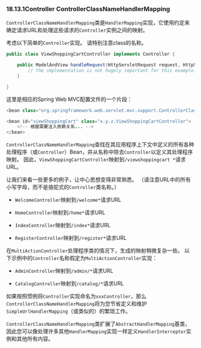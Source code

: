 ### 18.13.1Controller ControllerClassNameHandlerMapping

`ControllerClassNameHandlerMapping`类是`HandlerMapping`实现，它使用约定来确定请求URL和处理这些请求的`Controller`实例之间的映射。

考虑以下简单的`Controller`实现。 请特别注意class的名称。

```java
public class ViewShoppingCartController implements Controller {

    public ModelAndView handleRequest(HttpServletRequest request, HttpServletResponse response) {
        // the implementation is not hugely important for this example...
    }

}
```

这里是相应的Spring Web MVC配置文件的一个片段：

```java
<bean class="org.springframework.web.servlet.mvc.support.ControllerClassNameHandlerMapping"/>

<bean id="viewShoppingCart" class="x.y.z.ViewShoppingCartController">
    <!-- 根据需要注入依赖关系... -->
</bean>
```

`ControllerClassNameHandlerMapping`查找在其应用程序上下文中定义的所有各种处理程序（或`Controller`）Bean，并从名称中除去`Controller`以定义其处理程序映射。 因此，`ViewShoppingCartController`映射到`/viewshoppingcart *`请求URL。

让我们来看一些更多的例子，让中心思想变得非常熟悉。 （请注意URL中的所有小写字母，而不是骆驼式的`Controller`类名称。）

* `WelcomeController`映射到`/welcome*`请求URL

* `HomeController`映射到`/home*`请求URL

* `IndexController`映射到`/index*`请求URL

* `RegisterController`映射到`/register*`请求URL

在`MultiActionController`处理程序类的情况下，生成的映射稍微复杂一些。 以下示例中的`Controller`名称假定为`MultiActionController`实现：

* `AdminController`映射到`/admin/*`请求URL

* `CatalogController`映射到`/catalog/*`请求URL

如果按照惯例将`Controller`实现命名为`xxxController`，那么`ControllerClassNameHandlerMapping`将为您节省定义和维护`SimpleUrlHandlerMapping`（或类似的）的繁琐工作。

`ControllerClassNameHandlerMapping`类扩展了`AbstractHandlerMapping`基类，因此您可以像处理许多其他`HandlerMapping`实现一样定义`HandlerInterceptor`实例和其他所有内容。

